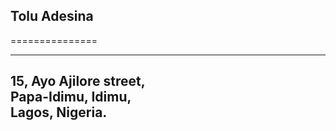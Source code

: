 ## Tolu Adesina
===============

-----------------------
15, Ayo Ajilore street,  
Papa-Idimu, Idimu,  
Lagos, Nigeria.  
------------------------
